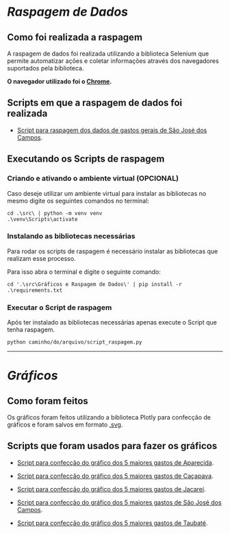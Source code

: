 # ***Raspagem de Dados***

## **Como foi realizada a raspagem**

A raspagem de dados foi realizada utilizando a biblioteca Selenium que permite automatizar ações e coletar informações através dos navegadores suportados pela biblioteca.

**O navegador utilizado foi o [Chrome](https://www.google.com/intl/pt-BR/chrome/).**

## **Scripts em que a raspagem de dados foi realizada**

- [Script para raspagem dos dados de gastos gerais de São José dos Campos](https://github.com/GRUPOAPIDSM2023/API/blob/main/src/Gr%C3%A1ficos%20e%20Raspagem%20de%20Dados/Gastos/SJC/raspagemgastos.py).

## **Executando os Scripts de raspagem**

### **Criando e ativando o ambiente virtual (OPCIONAL)**

Caso deseje utilizar um ambiente virtual para instalar as bibliotecas no mesmo digite os seguintes comandos no terminal:

    cd .\src\ | python -m venv venv
    .\venv\Scripts\activate

### **Instalando as bibliotecas necessárias**

Para rodar os scripts de raspagem é necessário instalar as bibliotecas que realizam esse processo.

Para isso abra o terminal e digite o seguinte comando:

    cd '.\src\Gráficos e Raspagem de Dados\' | pip install -r .\requirements.txt

### **Executar o Script de raspagem**

Após ter instalado as bibliotecas necessárias apenas execute o Script que tenha raspagem.

    python caminho/do/arquivo/script_raspagem.py

---

# ***Gráficos***

## **Como foram feitos**

Os gráficos foram feitos utilizando a biblioteca Plotly para confecção de gráficos e foram salvos em formato [.svg](https://www.adobe.com/br/creativecloud/file-types/image/vector/svg-file.html#:~:text=SVG%3A%20perguntas%20frequentes-,O%20que%20%C3%A9%20um%20arquivo%20SVG%3F,e%20linhas%20em%20uma%20grade.).

## **Scripts que foram usados para fazer os gráficos**

- [Script para confecção do gráfico dos 5 maiores gastos de Aparecida](https://github.com/GRUPOAPIDSM2023/API/blob/main/src/Gr%C3%A1ficos%20e%20Raspagem%20de%20Dados/Gastos/Aparecida/graficogastos.py).

- [Script para confecção do gráfico dos 5 maiores gastos de Caçapava](https://github.com/GRUPOAPIDSM2023/API/blob/main/src/Gr%C3%A1ficos%20e%20Raspagem%20de%20Dados/Gastos/Ca%C3%A7apava/graficogastos.py).

- [Script para confecção do gráfico dos 5 maiores gastos de Jacareí](https://github.com/GRUPOAPIDSM2023/API/blob/main/src/Gr%C3%A1ficos%20e%20Raspagem%20de%20Dados/Gastos/Jacare%C3%AD/graficogastos.py).

- [Script para confecção do gráfico dos 5 maiores gastos de São José dos Campos](https://github.com/GRUPOAPIDSM2023/API/blob/main/src/Gr%C3%A1ficos%20e%20Raspagem%20de%20Dados/Gastos/SJC/graficogastos.py).

- [Script para confecção do gráfico dos 5 maiores gastos de Taubaté](https://github.com/GRUPOAPIDSM2023/API/blob/main/src/Gr%C3%A1ficos%20e%20Raspagem%20de%20Dados/Gastos/Taubat%C3%A9/graficogastos.py).